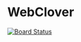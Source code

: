 # WebClover

[![Board Status](https://dev.azure.com/dakenzi97/01c2902e-59ee-433b-aa35-c40b021d674a/09380402-6d26-4f33-9bb5-8b83e83e272a/_apis/work/boardbadge/fb528986-8ca7-489e-94e9-fdd74a1cb627)](https://dev.azure.com/https://dev.azure.com/ceranicdavid/WebClover/_boards/board/t/WebClover%20Team/Backlog%20items/Microsoft.RequirementCategory/)

